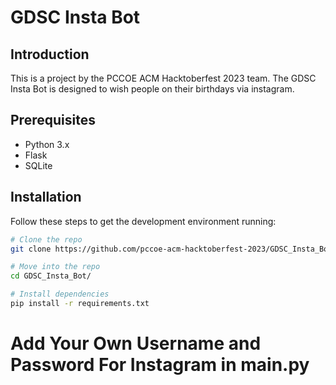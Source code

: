 # GDSC Insta Bot

## Introduction

This is a project by the PCCOE ACM Hacktoberfest 2023 team. The GDSC Insta Bot is designed to wish people on their birthdays via instagram.

## Prerequisites

- Python 3.x
- Flask
- SQLite

## Installation

Follow these steps to get the development environment running:

```bash
# Clone the repo
git clone https://github.com/pccoe-acm-hacktoberfest-2023/GDSC_Insta_Bot.git

# Move into the repo
cd GDSC_Insta_Bot/

# Install dependencies
pip install -r requirements.txt
```
# Add Your Own Username and Password For Instagram in main.py


